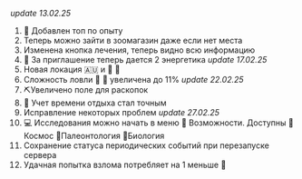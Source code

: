 *update 13.02.25*
1. 🌟 Добавлен топ по опыту
2. Теперь можно зайти в зоомагазин даже если нет места
3. Изменена кнопка лечения, теперь видно всю информацию
4. 🥫 За приглашение теперь дается 2 энергетика
*update 17.02.25*
1. Новая локация 🇦🇺 и 🦘 🐍
2. Сложность ловли 🐋 🐆 увеличена до 11%
*update 22.02.25*
1. ⛏️Увеличено поле для раскопок
2. 💪 Учет времени отдыха стал точным
3. Исправление некоторых проблем
*update 27.02.25*
1. 💻 Исследования можно начать в меню 🌟 Возможности. Доступны 🌌Космос 🦣Палеонтология 🦠Биология
2. Сохранение статуса периодических событий при перезапуске сервера
3. Удачная попытка взлома потребляет на 1 меньше 💪